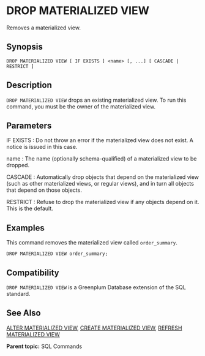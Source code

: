# DROP MATERIALIZED VIEW

Removes a materialized view.

## Synopsis

``` {#sql_command_synopsis}
DROP MATERIALIZED VIEW [ IF EXISTS ] <name> [, ...] [ CASCADE | RESTRICT ]
```

## Description

`DROP MATERIALIZED VIEW` drops an existing materialized view. To run this command, you must be the owner of the materialized view.

## Parameters

IF EXISTS
:   Do not throw an error if the materialized view does not exist. A notice is issued in this case.

name
:   The name (optionally schema-qualified) of a materialized view to be dropped.

CASCADE
:   Automatically drop objects that depend on the materialized view (such as other materialized views, or regular views), and in turn all objects that depend on those objects.

RESTRICT
:   Refuse to drop the materialized view if any objects depend on it. This is the default.

## Examples

This command removes the materialized view called `order_summary`.

```
DROP MATERIALIZED VIEW order_summary;
```

## Compatibility

`DROP MATERIALIZED VIEW` is a Greenplum Database extension of the SQL standard.

## See Also

[ALTER MATERIALIZED VIEW](ALTER_MATERIALIZED_VIEW.html), [CREATE MATERIALIZED VIEW](CREATE_MATERIALIZED_VIEW.html), [REFRESH MATERIALIZED VIEW](REFRESH_MATERIALIZED_VIEW.html)

**Parent topic:** SQL Commands

